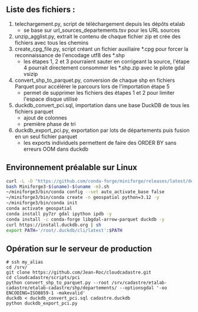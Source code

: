 ## Liste des fichiers :

1. telechargement.py, script de téléchargement depuis les dépôts etalab
	* se base sur url_sources_departements.tsv pour les URL sources
2. unzip_agglist.py, extrait le contenu de chaque fichier zip et crée des fichiers avec tous les chemins
3. create_cpg_file.py, script créant un fichier auxiliaire *.cpg pour forcer la reconnaissance de l'encodage utf8 des *.shp
	* les étapes 1, 2 et 3 pourraient sauter en corrigeant la source, l'étape 4 pourrait directement consommer les *.shp.zip avec le pilote gdal vsizip
4. convert_shp_to_parquet.py, conversion de chaque shp en fichiers Parquet pour accélérer le parcours lors de l'importation étape 5
	* permet de supprimer les fichiers des étapes 1 et 2 pour limiter l'espace disque utilisé
5. duckdb_convert_pci.sql, importation dans une base DuckDB de tous les fichiers parquet
	* ajout de colonnes
	* première phase de tri
6. duckdb_export_pci.py, exportation par lots de départements puis fusion en un seul fichier parquet
	* les exports individuels permettent de faire des ORDER BY sans erreurs OOM dans duckdb

 ## Environnement préalable sur Linux

```bash
curl -L -O "https://github.com/conda-forge/miniforge/releases/latest/download/Miniforge3-$(uname)-$(uname -m).sh"
bash Miniforge3-$(uname)-$(uname -m).sh
~/miniforge3/bin/conda config --set auto_activate_base false
~/miniforge3/bin/conda create -n geospatial python=3.12 -y
~/miniforge3/bin/conda init
conda activate geospatial
conda install py7zr gdal ipython ipdb -y
conda install -c conda-forge libgdal-arrow-parquet duckdb -y
curl https://install.duckdb.org | sh
export PATH='/root/.duckdb/cli/latest':$PATH
```

## Opération sur le serveur de production

```
# ssh my_alias
cd /srv/
git clone https://github.com/Jean-Roc/cloudcadastre.git
cd cloudcadastre/scripts/pci
python convert_shp_to_parquet.py --root /srv/cadastre/etalab-cadastre/etalab-cadastre/shp/departements/ --optionsgdal '-oo ENCODING=ISO8859-1 -makevalid'
duckdb < duckdb_convert_pci.sql cadastre.duckdb
python duckdb_export_pci.py
```
